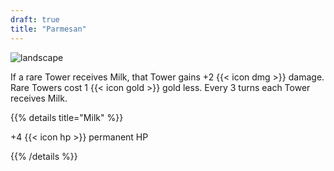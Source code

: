 ```yaml
---
draft: true
title: "Parmesan"
---
```


![landscape](/images/relics/spr_relic_1.png)


If a rare Tower receives Milk, that Tower gains +2 {{< icon dmg >}} damage. Rare Towers cost 1 {{< icon gold >}} gold less. Every 3 turns each Tower receives Milk.

{{% details title="Milk" %}}

+4 {{< icon hp >}} permanent HP

{{% /details %}}